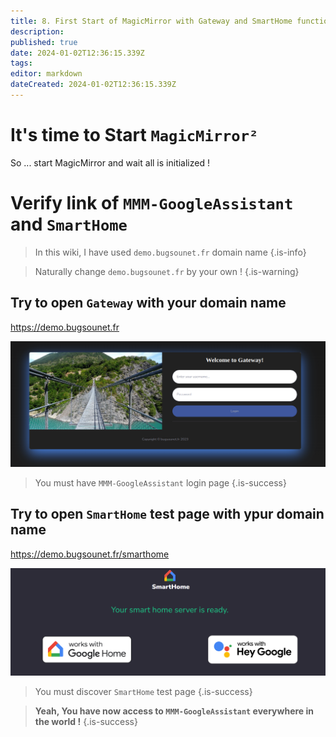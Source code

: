```yaml
---
title: 8. First Start of MagicMirror with Gateway and SmartHome functionality
description: 
published: true
date: 2024-01-02T12:36:15.339Z
tags: 
editor: markdown
dateCreated: 2024-01-02T12:36:15.339Z
---
```


# It's time to Start `MagicMirror²`

So ... start MagicMirror and wait all is initialized !

# Verify link of `MMM-GoogleAssistant` and `SmartHome`
> In this wiki, I have used `demo.bugsounet.fr` domain name
{.is-info}

> Naturally change `demo.bugsounet.fr` by your own !
{.is-warning}


## Try to open `Gateway` with your domain name

https://demo.bugsounet.fr

![login.png](/resources/smarthome/login.png)

> You must have `MMM-GoogleAssistant` login page
{.is-success}

## Try to open `SmartHome` test page with ypur domain name

https://demo.bugsounet.fr/smarthome

![smarthome.png](/resources/smarthome/smarthome.png)

> You must discover `SmartHome` test page
{.is-success}


> **Yeah, You have now access to `MMM-GoogleAssistant` everywhere in the world !**
{.is-success}
